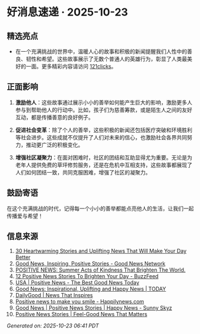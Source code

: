 # 好消息速递 · 2025-10-23

## 精选亮点
- 在一个充满挑战的世界中，温暖人心的故事和积极的新闻提醒我们人性中的善良、韧性和希望。这些故事展示了无数个普通人的英雄行为，彰显了人类最美好的一面。更多精彩内容请访问 [121clicks](https://121clicks.com/inspirations/heartwarming-stories-and-uplifting-news)。

## 正面影响
1. **激励他人**：这些故事通过展示小小的善举如何能产生巨大的影响，激励更多人参与到帮助他人的行动中。比如，孩子们为慈善筹款，或是陌生人之间的友好互动，都是传播善意的良好例子。
   
2. **促进社会变革**：除了个人的善举，这些积极的新闻还包括医疗突破和环境胜利等社会进步。这些成就不仅提升了人们对未来的信心，也激励社会各界共同努力，推动更广泛的积极变化。

3. **增强社区凝聚力**：在面对困难时，社区的团结和互助显得尤为重要。无论是为老年人提供免费的草坪修剪服务，还是在危机中互相支持，这些故事都展现了人们如何团结一致，共同克服困难，增强了社区的凝聚力。

## 鼓励寄语
在这个充满挑战的时代，记得每一个小小的善举都能点亮他人的生活，让我们一起传播爱与希望！

## 信息来源
1. [30 Heartwarming Stories and Uplifting News That Will Make Your Day Better](https://121clicks.com/inspirations/heartwarming-stories-and-uplifting-news)
2. [Good News, Inspiring, Positive Stories - Good News Network](https://www.goodnewsnetwork.org/)
3. [POSITIVE NEWS: Summer Acts of Kindness That Brighten The World.](https://thinkkindness.org/blog/positive-news-summer-acts-of-kindness-that-brighten-the-world/)
4. [12 Positive News Stories To Brighten Your Day - BuzzFeed](https://www.buzzfeed.com/jake_farrington/feel-good-news-stories)
5. [USA | Positive News - The Best Good News Today](https://positivenewsfoundation.org/usa/)
6. [Good News: Inspirational, Uplifting and Happy News | TODAY](https://www.today.com/news/good-news)
7. [DailyGood | News That Inspires](https://www.dailygood.org/)
8. [Positive news to make you smile - Happilynews.com](https://happilynews.com/)
9. [Good News | Positive News Stories | Happy News - Sunny Skyz](https://www.sunnyskyz.com/good-news)
10. [Positive News Stories | Feel-Good News That Matters](https://www.positivenews.press/stories)

_Generated on: 2025-10-23 06:41 PDT_
